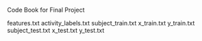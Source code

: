 Code Book for Final Project

features.txt
activity_labels.txt
subject_train.txt
x_train.txt
y_train.txt
subject_test.txt
x_test.txt
y_test.txt